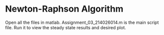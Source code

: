 # Newton-Raphson Algorithm

Open all the files in matlab. Assignment_03_214026014.m is the main script file.
Run it to view the steady state results and desired plot.